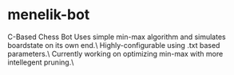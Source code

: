 # menelik-bot
C-Based Chess Bot
Uses simple min-max algorithm and simulates boardstate on its own end.\\
Highly-configurable using .txt based parameters.\\
Currently working on optimizing min-max with more intellegent pruning.\\
